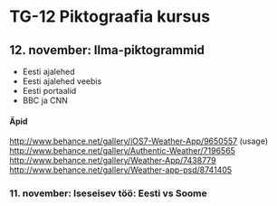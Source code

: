 # TG-12 Piktograafia kursus



## 12. november: Ilma-piktogrammid
  
  * Eesti ajalehed
  * Eesti ajalehed veebis
  * Eesti portaalid
  * BBC ja CNN
  
#### Äpid

http://www.behance.net/gallery/iOS7-Weather-App/9650557 (usage)
http://www.behance.net/gallery/Authentic-Weather/7196565
http://www.behance.net/gallery/Weather-App/7438779
http://www.behance.net/gallery/Weather-app-psd/8741405
   

### 11. november: Iseseisev töö: Eesti vs Soome